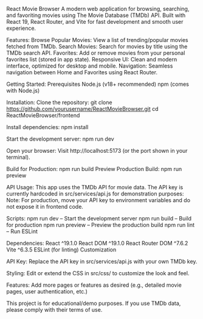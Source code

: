 React Movie Browser
A modern web application for browsing, searching, and favoriting movies using The Movie Database (TMDb) API. Built with React 19, React Router, and Vite for fast development and smooth user experience.

Features:
Browse Popular Movies: View a list of trending/popular movies fetched from TMDb.
Search Movies: Search for movies by title using the TMDb search API.
Favorites: Add or remove movies from your personal favorites list (stored in app state).
Responsive UI: Clean and modern interface, optimized for desktop and mobile.
Navigation: Seamless navigation between Home and Favorites using React Router.

Getting Started:
Prerequisites
Node.js (v18+ recommended)
npm (comes with Node.js)

Installation:
Clone the repository:
git clone https://github.com/yourusername/ReactMovieBrowser.git
cd ReactMovieBrowser/frontend

Install dependencies:
npm install

Start the development server:
npm run dev

Open your browser:
Visit http://localhost:5173 (or the port shown in your terminal).

Build for Production:
npm run build
Preview Production Build:
npm run preview

API Usage:
This app uses the TMDb API for movie data. The API key is currently hardcoded in 
src/services/api.js for demonstration purposes:
Note: For production, move your API key to environment variables and do not expose it in frontend code.

Scripts:
npm run dev – Start the development server
npm run build – Build for production
npm run preview – Preview the production build
npm run lint – Run ESLint

Dependencies:
React ^19.1.0
React DOM ^19.1.0
React Router DOM ^7.6.2
Vite ^6.3.5
ESLint (for linting)
Customization

API Key: Replace the API key in src/services/api.js with your own TMDb key.

Styling: Edit or extend the CSS in src/css/ to customize the look and feel.

Features: Add more pages or features as desired (e.g., detailed movie pages, user authentication, etc.)

This project is for educational/demo purposes. If you use TMDb data, please comply with their terms of use.
